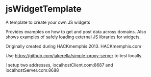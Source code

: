 jsWidgetTemplate
================

A template to create your own JS widgets

Provides examples on how to get and post data across domains.
Also shows examples of safely loading external JS libraries for widgets.

Originally created during HACKmemphis 2013. HACKmemphis.com

Use https://github.com/jakerella/simple-proxy-server to test locally.

I setup two addresses, localhostClient.com:8687 and localhostServer.com:8688
